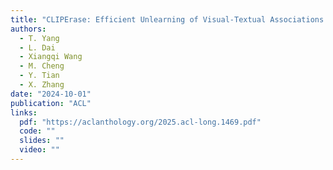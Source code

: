 ```yaml
---
title: "CLIPErase: Efficient Unlearning of Visual-Textual Associations in CLIP"
authors:
  - T. Yang
  - L. Dai
  - Xiangqi Wang
  - M. Cheng
  - Y. Tian
  - X. Zhang
date: "2024-10-01"
publication: "ACL"
links:
  pdf: "https://aclanthology.org/2025.acl-long.1469.pdf"
  code: ""
  slides: ""
  video: ""
---
```

